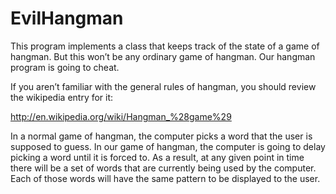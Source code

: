 # EvilHangman

This program implements a class that keeps track of the state of a game of hangman.  But this won’t be any ordinary game of hangman.  Our hangman program is going to cheat.

If you aren’t familiar with the general rules of hangman, you should review the wikipedia entry for it:

http://en.wikipedia.org/wiki/Hangman_%28game%29

In a normal game of hangman, the computer picks a word that the user is supposed to guess.  In our game of hangman, the computer is going to delay picking a word until it is forced to.  As a result, at any given point in time there will be a set of words that are currently being used by the computer.  Each of those words will have the same pattern to be displayed to the user.  
